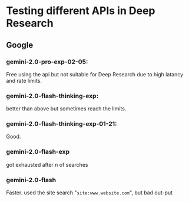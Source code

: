 # Testing different APIs in Deep Research
## Google
### gemini-2.0-pro-exp-02-05:
 Free using the api but not suitable for Deep Research due to high latancy and rate limits.
### gemini-2.0-flash-thinking-exp:
 better than above but sometimes reach the limits.
### gemini-2.0-flash-thinking-exp-01-21:
 Good.
### gemini-2.0-flash-exp
 got exhausted after n of searches
### gemini-2.0-flash
Faster. used the site search "```site:www.website.com```", but bad out-put
